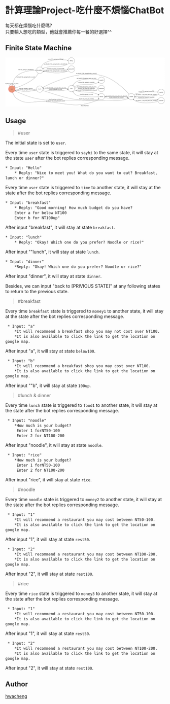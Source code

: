 # 計算理論Project-吃什麼不煩惱ChatBot

每天都在煩惱吃什麼嗎?  
只要輸入想吃的類型，他就會推薦你每一餐的好選擇^^


## Finite State Machine
![fsm](./show-fsm.png)

## Usage
>#user  

The initial state is set to `user`.

Every time `user` state is triggered to `sayhi` to the same state, it will stay at the state `user` after the bot replies corresponding message.

	* Input: "Hello"
		* Reply: "Nice to meet you! What do you want to eat? Breakfast, lunch or dinner?"

Every time `user` state is triggered to `time` to another state, it will stay at the state after the bot replies corresponding message.


	* Input: "breakfast"
		* Reply: "Good morning! How much budget do you have?  
		Enter a for below NT100  
		Enter b for NT100up"
After input "breakfast", it will stay at state `breakfast`.  

	* Input: "lunch"  
		* Reply: "Okay! Which one do you prefer? Noodle or rice?"  
After input ""lunch", it will stay at state `lunch`.
    
    * Input: "dinner"  
        *Reply: "Okay! Which one do you prefer? Noodle or rice?"   
After input "dinner", it will stay at state `dinner`.
 
Besides, we can input "back to [PRIVIOUS STATE]" at any following states to return to the previous state.  
 
>#breakfast  

Every time `breakfast` state is triggered to `money1` to another state, it will stay at the state after the bot replies corresponding message.

     * Input: "a"
		*It will recommend a breakfast shop you may not cost over NT100.
        *It is also available to click the link to get the location on google map.
After input "a", it will stay at state `below100`.   

     * Input: "b"
		*It will recommend a breakfast shop you may cost over NT100.
        *It is also available to click the link to get the location on google map.
After input ""b", it will stay at state `100up`.   


>#lunch & dinner  

Every time `lunch` state is triggered to `food1` to another state, it will stay at the state after the bot replies corresponding message.

     * Input: "noodle"
		*How much is your budget?
         Enter 1 forNT50-100
         Enter 2 for NT100-200
After input "noodle", it will stay at state `noodle`.   

     * Input: "rice"
		*How much is your budget?
         Enter 1 forNT50-100
         Enter 2 for NT100-200
After input "rice", it will stay at state `rice`.

>#noodle  

Every time `noodle` state is triggered to `money2` to another state, it will stay at the state after the bot replies corresponding message.

     * Input: "1"
		*It will recommend a restaurant you may cost between NT50-100.
        *It is also available to click the link to get the location on google map.
After input "1", it will stay at state `rest50`.   

     * Input: "2"
		*It will recommend a restaurant you may cost between NT100-200.
        *It is also available to click the link to get the location on google map.
After input "2", it will stay at state `rest100`. 

>#rice  

Every time `rice` state is triggered to `money3` to another state, it will stay at the state after the bot replies corresponding message.

     * Input: "1"
		*It will recommend a restaurant you may cost between NT50-100.
        *It is also available to click the link to get the location on google map.
After input "1", it will stay at state `rest50`.   

     * Input: "2"
		*It will recommend a restaurant you may cost between NT100-200.
        *It is also available to click the link to get the location on google map.
After input "2", it will stay at state `rest100`. 

## Author
[hwacheng](https://github.com/hwacheng)
